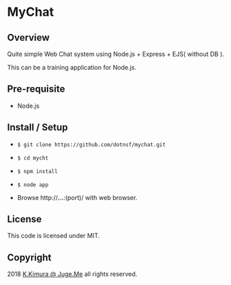 # MyChat

## Overview

Quite simple Web Chat system using Node.js + Express + EJS( without DB ).

This can be a training application for Node.js.

## Pre-requisite

- Node.js

## Install / Setup

- `$ git clone https://github.com/dotnsf/mychat.git`

- `$ cd mycht`

- `$ npm install`

- `$ node app`

- Browse http://**.**.**.**:(port)/ with web browser.

## License

This code is licensed under MIT.

## Copyright

2018 [K.Kimura @ Juge.Me](https://github.com/dotnsf) all rights reserved.


